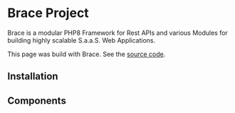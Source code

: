 # Brace Project 

Brace is a modular PHP8 Framework for Rest APIs and various Modules
for building highly scalable S.a.a.S. Web Applications.

This page was build with Brace. See the [source code](https://github.com/brace-project/brace-uikit-coreui).

## Installation




## Components


